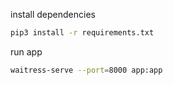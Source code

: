 
install dependencies
```sh
pip3 install -r requirements.txt
```

run app

```sh
waitress-serve --port=8000 app:app
```